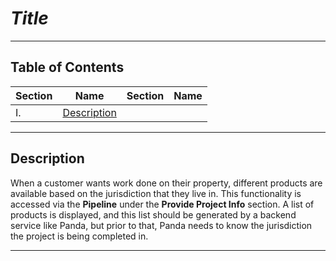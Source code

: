 # _Title_

___

## Table of Contents

| Section | Name | Section | Name |
|---|---|---|---|
| I. | [Description](#description) |  |  |

___

## Description

When a customer wants work done on their property, different products are available based on the jurisdiction that they live in. This functionality is accessed via the **Pipeline** under the **Provide Project Info** section. A list of products is displayed, and this list should be generated by a backend service like Panda, but prior to that, Panda needs to know the jurisdiction the project is being completed in.



___

